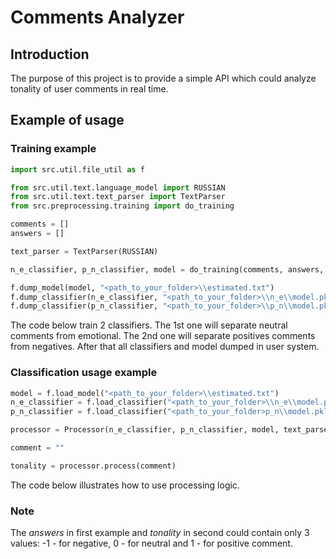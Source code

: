 # Comments Analyzer 

## Introduction

The purpose of this project is to provide a simple API which could analyze tonality of user comments in real time.

## Example of usage

### Training example

```python
import src.util.file_util as f

from src.util.text.language_model import RUSSIAN
from src.util.text.text_parser import TextParser
from src.preprocessing.training import do_training

comments = []
answers = []

text_parser = TextParser(RUSSIAN)

n_e_classifier, p_n_classifier, model = do_training(comments, answers, text_parser, 1000)

f.dump_model(model, "<path_to_your_folder>\\estimated.txt")
f.dump_classifier(n_e_classifier, "<path_to_your_folder>\\n_e\\model.pkl")
f.dump_classifier(p_n_classifier, "<path_to_your_folder>\\p_n\\model.pkl")
```
The code below train 2 classifiers. The 1st one will separate neutral comments from emotional. The 2nd one will separate positives comments from negatives. After that all classifiers and model dumped in user system.

### Classification usage example

```python
model = f.load_model("<path_to_your_folder>\\estimated.txt")
n_e_classifier = f.load_classifier("<path_to_your_folder>\\n_e\\model.pkl")
p_n_classifier = f.load_classifier("<path_to_your_folder>p_n\\model.pkl")

processor = Processor(n_e_classifier, p_n_classifier, model, text_parser)

comment = ""

tonality = processor.process(comment)
```
The code below illustrates how to use processing logic.

### Note

The *answers* in first example and *tonality* in second could contain only 3 values: -1 - for negative, 0 - for neutral and 1 - for positive comment.
